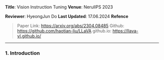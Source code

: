 **Title**: Vision Instruction Tuning
**Venue**: NerulIPS 2023

**Reviewer**: HyeongJun Do
**Last Updated**: 17.06.2024
**Refence**
> Paper Link: https://arxiv.org/abs/2304.08485
> Github: https://github.com/haotian-liu/LLaVA
> github.io: https://llava-vl.github.io/
---
### 1. Introduction
